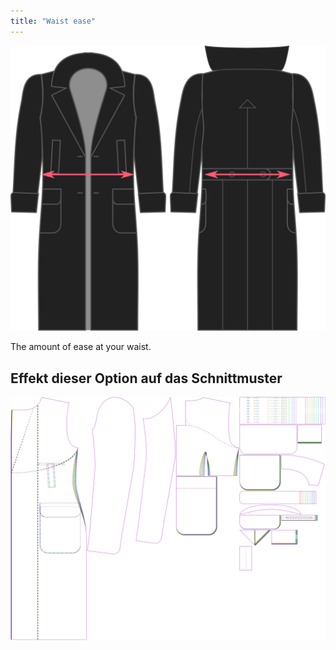 ```yaml
---
title: "Waist ease"
---
```


![Waist ease](./waistease.svg)

The amount of ease at your waist.

## Effekt dieser Option auf das Schnittmuster

![This image shows the effect of this option by superimposing several variants that have a different value for this option](carlton_waistease_sample.svg "Effect of this option on the pattern")
